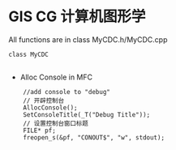 ﻿# GIS CG 计算机图形学
All functions are in class MyCDC.h/MyCDC.cpp
````
class MyCDC 
````

##
- Alloc Console in MFC
````
	//add console to "debug"
    // 开辟控制台
	AllocConsole();                          
	SetConsoleTitle(_T("Debug Title"));
    // 设置控制台窗口标题
	FILE* pf;
	freopen_s(&pf, "CONOUT$", "w", stdout);
````
